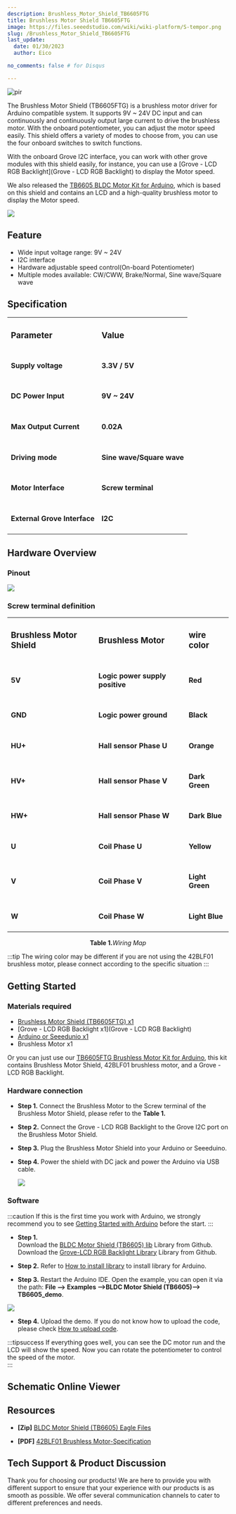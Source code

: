 ```yaml
---
description: Brushless_Motor_Shield_TB6605FTG
title: Brushless Motor Shield TB6605FTG
image: https://files.seeedstudio.com/wiki/wiki-platform/S-tempor.png
slug: /Brushless_Motor_Shield_TB6605FTG
last_update:
  date: 01/30/2023  
  author: Eico 

no_comments: false # for Disqus

---
```

<p style={{textAlign: 'center'}}><img src="https://files.seeedstudio.com/wiki/BLDC-Motor-Shield-TB6605/img/105030027-preview-wiki.jpg" alt="pir" width={600} height="auto" /></p>

The Brushless Motor Shield (TB6605FTG) is a brushless motor driver for Arduino compatible system. It supports 9V ~ 24V DC input and can continuously and continuously output large current to drive the brushless motor. With the onboard potentiometer, you can adjust the motor speed easily. This shield offers a variety of modes to choose from, you can use the four onboard switches to switch functions.  
  
With the onboard Grove I2C interface, you can work with other grove modules with this shield easily, for instance, you can use a [Grove - LCD RGB Backlight](Grove - LCD RGB Backlight) to display the Motor speed.

We also released the [TB6605 BLDC Motor Kit for Arduino](https://www.seeedstudio.com/TB6605-BLDC-Motor-Kit-for-Arduino-p-4024.html), which is based on this shield and contains an LCD and a high-quality brushless motor to display the Motor speed.

<p style={{textAlign: 'center'}}><a href="https://www.seeedstudio.com/BLDC-Motor-Shield-TB6605-p-4025.html" target="_blank"><img src="https://files.seeedstudio.com/wiki/Seeed-WiKi/docs/images/300px-Get_One_Now_Banner-ragular.png" /></a></p>

## Feature

- Wide input voltage range: 9V ~ 24V
- I2C interface
- Hardware adjustable speed control(On-board Potentiometer)
- Multiple modes available: CW/CWW, Brake/Normal, Sine wave/Square wave

## Specification

<table align="center">
  <tbody>
  <tr>
    <td><h3>Parameter</h3></td>
    <td><h3>Value</h3></td>
  </tr>
  <tr>
    <td><h4>Supply voltage</h4></td>
    <td><h4>3.3V / 5V</h4></td>
  </tr>
  <tr>
    <td><h4>DC Power Input</h4></td>
    <td><h4>9V ~ 24V</h4></td>
  </tr>  
  <tr>
    <td><h4>Max Output Current</h4></td>
    <td><h4>0.02A</h4></td>
  </tr>
    <tr>
    <td><h4>Driving mode</h4></td>
    <td><h4>Sine wave/Square wave</h4></td>
  </tr>
    <tr>
    <td><h4>Motor Interface</h4></td>
    <td><h4>Screw terminal</h4></td>
  </tr>
    <tr>
    <td><h4>External Grove Interface</h4></td>
    <td><h4>I2C</h4></td>
  </tr>
  </tbody></table>

## Hardware Overview

### Pinout

<p style={{textAlign: 'center'}}><a href="https://files.seeedstudio.com/wiki/BLDC-Motor-Shield-TB6605/img/pinout.jpg" target="_blank"><img src="https://files.seeedstudio.com/wiki/BLDC-Motor-Shield-TB6605/img/pinout.jpg" /></a></p>

### Screw terminal definition

<table align="center">
  <tbody>
  <tr>
    <td><h3>Brushless Motor Shield</h3></td>
    <td><h3>Brushless Motor</h3></td>
    <td><h3>wire color</h3></td>
  </tr>
  <tr>
    <td><h4>5V</h4></td>
    <td><h4>Logic power supply positive</h4></td>
    <td><h4>Red</h4></td>
  </tr>
  <tr>
    <td><h4>GND</h4></td>
    <td><h4>Logic power ground</h4></td>
    <td><h4>Black</h4></td>
  </tr>  
  <tr>
    <td><h4>HU+</h4></td>
    <td><h4>Hall sensor Phase U</h4></td>
    <td><h4>Orange</h4></td>
  </tr>
  <tr>
    <td><h4>HV+</h4></td>
    <td><h4>Hall sensor Phase V</h4></td>
    <td><h4>Dark Green</h4></td>
  </tr>
  <tr>
    <td><h4>HW+</h4></td>
    <td><h4>Hall sensor Phase W</h4></td>
    <td><h4>Dark Blue</h4></td>
  </tr>
  <tr>
    <td><h4>U</h4></td>
    <td><h4>Coil Phase U</h4></td>
    <td><h4>Yellow</h4></td>
  </tr>
  <tr>
    <td><h4>V</h4></td>
    <td><h4>Coil Phase V</h4></td>
    <td><h4>Light Green</h4></td>
  </tr>
  <tr>
    <td><h4>W</h4></td>
    <td><h4>Coil Phase W</h4></td>
    <td><h4>Light Blue</h4></td>
  </tr>
  </tbody></table>

<div align="center"><b>Table 1.</b><i>Wiring Map</i></div>

:::tip
The wiring color may be different if you are not using the 42BLF01 brushless motor, please connect according to the specific situation
:::

## Getting Started

### Materials required

- [Brushless Motor Shield (TB6605FTG) x1](https://www.seeedstudio.com/BLDC-Motor-Shield-TB6605-p-4025.html)
- [Grove - LCD RGB Backlight x1](Grove - LCD RGB Backlight)
- [Arduino or Seeedunio x1](https://www.seeedstudio.com/Seeeduino-V4-2-p-2517.html)
- Brushless Motor x1

Or you can just use our [TB6605FTG Brushless Motor Kit for Arduino](https://www.seeedstudio.com/TB6605-BLDC-Motor-Kit-for-Arduino-p-4024.html), this kit contains Brushless Motor Shield, 42BLF01 brushless motor, and a Grove - LCD RGB Backlight.

### Hardware connection

- **Step 1.** Connect the Brushless Motor to the Screw terminal of the Brushless Motor Shield, please refer to the **Table 1.**

- **Step 2.** Connect the Grove - LCD RGB Backlight to the Grove I2C port on the Brushless Motor Shield.

- **Step 3.** Plug the Brushless Motor Shield into your Arduino or Seeeduino.

- **Step 4.** Power the shield with DC jack and power the Arduino via USB cable.

  <p style={{textAlign: 'center'}}><a href="https://files.seeedstudio.com/wiki/BLDC-Motor-Shield-TB6605/img/connect.png" target="_blank"><img src="https://files.seeedstudio.com/wiki/BLDC-Motor-Shield-TB6605/img/connect.png" /></a></p>

### Software

:::caution
If this is the first time you work with Arduino, we strongly recommend you to see [Getting Started with Arduino](https://wiki.seeedstudio.com/Getting_Started_with_Arduino/) before the start.
:::

- **Step 1.**  
Download the [BLDC Motor Shield (TB6605) lib](https://github.com/Seeed-Studio/BLDC_Motor_Shield_TB6605) Library from Github.
Download the [Grove-LCD RGB Backlight Library](https://github.com/Seeed-Studio/Grove_LCD_RGB_Backlight/archive/master.zip) Library from Github.

- **Step 2.** Refer to [How to install library](https://wiki.seeedstudio.com/How_to_install_Arduino_Library) to install library for Arduino.

- **Step 3.** Restart the Arduino IDE. Open the example, you can open it via the path: **File --> Examples -->BLDC Motor Shield (TB6605)--> TB6605_demo**.

<p style={{textAlign: 'center'}}><a href="https://files.seeedstudio.com/wiki/BLDC-Motor-Shield-TB6605/img/ARDUINO.jpg" target="_blank"><img src="https://files.seeedstudio.com/wiki/BLDC-Motor-Shield-TB6605/img/ARDUINO.jpg" /></a></p>

- **Step 4.** Upload the demo. If you do not know how to upload the code, please check [How to upload code](https://wiki.seeedstudio.com/Upload_Code/).

:::tipsuccess
If everything goes well, you can see the DC motor run and the LCD will show the speed. Now you can rotate the potentiometer to control the speed of the motor.  
:::

## Schematic Online Viewer

<div className="altium-ecad-viewer" data-project-src="https://files.seeedstudio.com/wiki/BLDC-Motor-Shield-TB6605/res/Brushless%20Motor%20Shield%20(TB6605FTG)%20v1.01.zip" style={{borderRadius: '0px 0px 4px 4px', height: 500, borderStyle: 'solid', borderWidth: 1, borderColor: 'rgb(241, 241, 241)', overflow: 'hidden', maxWidth: 1280, maxHeight: 700, boxSizing: 'border-box'}}>
</div>

## Resources

- **[Zip]** [BLDC Motor Shield (TB6605) Eagle Files](https://files.seeedstudio.com/wiki/BLDC-Motor-Shield-TB6605/res/Brushless%20Motor%20Shield%20(TB6605FTG)%20v1.01.zip)

- **[PDF]** [42BLF01 Brushless Motor-Specification](https://files.seeedstudio.com/wiki/BLDC-Motor-Shield-TB6605/res/42BLF01-Specification.pdf)

## Tech Support & Product Discussion

Thank you for choosing our products! We are here to provide you with different support to ensure that your experience with our products is as smooth as possible. We offer several communication channels to cater to different preferences and needs.

<div class="button_tech_support_container">
<a href="https://forum.seeedstudio.com/" class="button_forum"></a> 
<a href="https://www.seeedstudio.com/contacts" class="button_email"></a>
</div>

<div class="button_tech_support_container">
<a href="https://discord.gg/eWkprNDMU7" class="button_discord"></a> 
<a href="https://github.com/Seeed-Studio/wiki-documents/discussions/69" class="button_discussion"></a>
</div>
